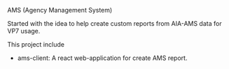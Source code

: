 AMS (Agency Management System)

Started with the idea to help create custom reports from AIA-AMS data for VP7 usage.

This project include

- ams-client: A react web-application for create AMS report.
